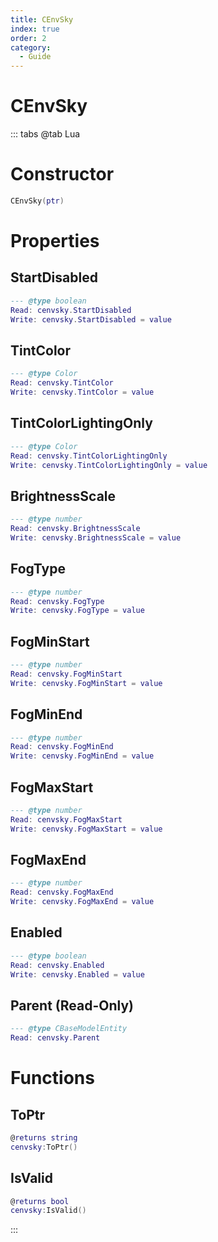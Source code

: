 ```yaml
---
title: CEnvSky
index: true
order: 2
category:
  - Guide
---
```


# CEnvSky

::: tabs
@tab Lua
# Constructor
```lua
CEnvSky(ptr)
```
# Properties
## StartDisabled 
```lua
--- @type boolean
Read: cenvsky.StartDisabled
Write: cenvsky.StartDisabled = value
```
## TintColor 
```lua
--- @type Color
Read: cenvsky.TintColor
Write: cenvsky.TintColor = value
```
## TintColorLightingOnly 
```lua
--- @type Color
Read: cenvsky.TintColorLightingOnly
Write: cenvsky.TintColorLightingOnly = value
```
## BrightnessScale 
```lua
--- @type number
Read: cenvsky.BrightnessScale
Write: cenvsky.BrightnessScale = value
```
## FogType 
```lua
--- @type number
Read: cenvsky.FogType
Write: cenvsky.FogType = value
```
## FogMinStart 
```lua
--- @type number
Read: cenvsky.FogMinStart
Write: cenvsky.FogMinStart = value
```
## FogMinEnd 
```lua
--- @type number
Read: cenvsky.FogMinEnd
Write: cenvsky.FogMinEnd = value
```
## FogMaxStart 
```lua
--- @type number
Read: cenvsky.FogMaxStart
Write: cenvsky.FogMaxStart = value
```
## FogMaxEnd 
```lua
--- @type number
Read: cenvsky.FogMaxEnd
Write: cenvsky.FogMaxEnd = value
```
## Enabled 
```lua
--- @type boolean
Read: cenvsky.Enabled
Write: cenvsky.Enabled = value
```
## Parent (Read-Only)
```lua
--- @type CBaseModelEntity
Read: cenvsky.Parent
```
# Functions
## ToPtr
```lua
@returns string
cenvsky:ToPtr()
```
## IsValid
```lua
@returns bool
cenvsky:IsValid()
```

:::